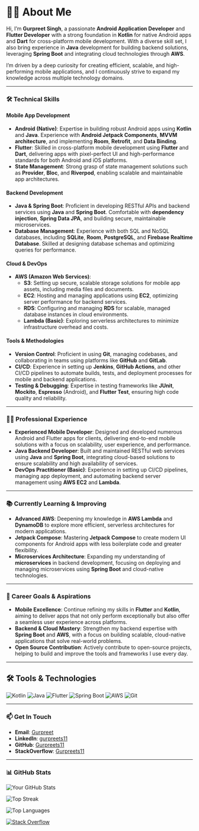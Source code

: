 # 👨‍💻 About Me

Hi, I’m **Gurpreet Singh**, a passionate **Android Application Developer** and **Flutter Developer** with a strong foundation in **Kotlin** for native Android apps and **Dart** for cross-platform mobile development. With a diverse skill set, I also bring experience in **Java** development for building backend solutions, leveraging **Spring Boot** and integrating cloud technologies through **AWS**.

I’m driven by a deep curiosity for creating efficient, scalable, and high-performing mobile applications, and I continuously strive to expand my knowledge across multiple technology domains.

---

### 🛠 Technical Skills

#### Mobile App Development
- **Android (Native)**: Expertise in building robust Android apps using **Kotlin** and **Java**. Experience with **Android Jetpack Components**, **MVVM architecture**, and implementing **Room**, **Retrofit**, and **Data Binding**.
- **Flutter**: Skilled in cross-platform mobile development using **Flutter** and **Dart**, delivering apps with pixel-perfect UI and high-performance standards for both Android and iOS platforms.
- **State Management**: Strong grasp of state management solutions such as **Provider**, **Bloc**, and **Riverpod**, enabling scalable and maintainable app architectures.

#### Backend Development
- **Java & Spring Boot**: Proficient in developing RESTful APIs and backend services using **Java** and **Spring Boot**. Comfortable with **dependency injection**, **Spring Data JPA**, and building secure, maintainable microservices.
- **Database Management**: Experience with both SQL and NoSQL databases, including **SQLite**, **Room**, **PostgreSQL**, and **Firebase Realtime Database**. Skilled at designing database schemas and optimizing queries for performance.

#### Cloud & DevOps
- **AWS (Amazon Web Services)**:
  - **S3**: Setting up secure, scalable storage solutions for mobile app assets, including media files and documents.
  - **EC2**: Hosting and managing applications using **EC2**, optimizing server performance for backend services.
  - **RDS**: Configuring and managing **RDS** for scalable, managed database instances in cloud environments.
  - **Lambda (Basic)**: Exploring serverless architectures to minimize infrastructure overhead and costs.

#### Tools & Methodologies
- **Version Control**: Proficient in using **Git**, managing codebases, and collaborating in teams using platforms like **GitHub** and **GitLab**.
- **CI/CD**: Experience in setting up **Jenkins**, **GitHub Actions**, and other CI/CD pipelines to automate builds, tests, and deployment processes for mobile and backend applications.
- **Testing & Debugging**: Expertise in testing frameworks like **JUnit**, **Mockito**, **Espresso** (Android), and **Flutter Test**, ensuring high code quality and reliability.

---


### 👨‍💼 Professional Experience

- **Experienced Mobile Developer**: Designed and developed numerous Android and Flutter apps for clients, delivering end-to-end mobile solutions with a focus on scalability, user experience, and performance.
- **Java Backend Developer**: Built and maintained RESTful web services using **Java** and **Spring Boot**, integrating cloud-based solutions to ensure scalability and high availability of services.
- **DevOps Practitioner (Basic)**: Experience in setting up CI/CD pipelines, managing app deployment, and automating backend server management using **AWS EC2** and **Lambda**.

---

### 📚 Currently Learning & Improving

- **Advanced AWS**: Deepening my knowledge in **AWS Lambda** and **DynamoDB** to explore more efficient, serverless architectures for modern applications.
- **Jetpack Compose**: Mastering **Jetpack Compose** to create modern UI components for Android apps with less boilerplate code and greater flexibility.
- **Microservices Architecture**: Expanding my understanding of **microservices** in backend development, focusing on deploying and managing microservices using **Spring Boot** and cloud-native technologies.

---

### 🎯 Career Goals & Aspirations

- **Mobile Excellence**: Continue refining my skills in **Flutter** and **Kotlin**, aiming to deliver apps that not only perform exceptionally but also offer a seamless user experience across platforms.
- **Backend & Cloud Mastery**: Strengthen my backend expertise with **Spring Boot** and **AWS**, with a focus on building scalable, cloud-native applications that solve real-world problems.
- **Open Source Contribution**: Actively contribute to open-source projects, helping to build and improve the tools and frameworks I use every day.

---

## 🛠 Tools & Technologies
![Kotlin](https://img.shields.io/badge/Kotlin-blue.svg)
![Java](https://img.shields.io/badge/Java-007396.svg)
![Flutter](https://img.shields.io/badge/Flutter-02569B.svg)
![Spring Boot](https://img.shields.io/badge/Spring%20Boot-6DB33F.svg)
![AWS](https://img.shields.io/badge/AWS-232F3E.svg)
![Git](https://img.shields.io/badge/Git-F05033.svg)

---


### 📫 Get In Touch

- **Email**: [Gurpreet](mailto:java.preetsingh@gmail.com)
- **LinkedIn**: [gurpreets11](https://www.linkedin.com/in/gurpreets11/)
- **GitHub**: [Gurpreets11](https://github.com/Gurpreets11)
- **StackOverflow**: [Gurpreets11](https://stackoverflow.com/users/1117424/gurpreets11)


---

### 📊 GitHub Stats

![Your GitHub Stats](https://github-readme-stats.vercel.app/api?username=Gurpreets11&show_icons=true&theme=radical)

![Top Streak](https://github-readme-streak-stats.herokuapp.com/?user=Gurpreets11&theme=radical)

![Top Languages](https://github-readme-stats.vercel.app/api/top-langs/?username=Gurpreets11&layout=compact&theme=radical)


[![Stack Overflow](https://img.shields.io/badge/Stack%20Overflow-USER_NAME-blue?logo=stackoverflow)](https://stackoverflow.com/users/gurpreets11)


<!--
### 🎖 Certifications 

<img src="https://images.credly.com/size/340x340/images/2635a096-d694-47a0-94c2-a4d378cc9f43/image.png" height=250 width=250>

<img src="https://images.credly.com/size/340x340/images/eda5c197-ee9d-4cf1-aec3-b9863b4e5ee1/image.png" height=250 width=250>


 -->




<!--


**GurpreetAndroid/GurpreetAndroid** is a ✨ _special_ ✨ repository because its `README.md` (this file) appears on your GitHub profile.

Here are some ideas to get you started:

- 🔭 I’m currently working on ...
- 🌱 I’m currently learning ...
- 👯 I’m looking to collaborate on ...
- 🤔 I’m looking for help with ...
- 💬 Ask me about ...
- 📫 How to reach me: ...
- 😄 Pronouns: ...
- ⚡ Fun fact: ...
-->
